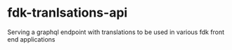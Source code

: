# fdk-tranlsations-api
Serving a graphql endpoint with translations to be used in various fdk front end applications

